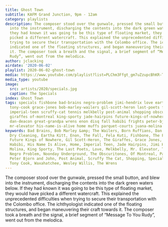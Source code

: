 ```yaml
---
title: Ghost Town
subtitle: KAFM Grand Junction, 9pm - 12am
category: playlists
description: The composer stood over the gunwale, pressed the small button, and blew
  into the instrument, discharging the contents into the dark green waters below.  If
  they had known it was going to be this type of floating market, they would have
  picked a different watercraft. This explained the unprecedented difficulties when
  trying to secure their transportation with the Colombo office. The ichthyologist
  indicated one of the floating structures, and began maneuvering their craft towards
  it. The composer took a breath and the signal, a brief segment of “Message To You
  Rudy”, went out from the melodica.
author: jclacking
airdate: '2020-06-02'
playlist: 2020-06-02-ghost-town
media: https://www.youtube.com/playlist?list=PLChm3Ffgt_gm7uZzupcBhKR-Tu3F_IFUZ
media_type: youtube
image:
  src: artists/2020/specials.jpg
  caption: The Specials
index: Ghost Town
tags: specials fishbone bad-brains negro-problem jimi-hendrix love eartha-kitt wesley-willis
  tony-cook grace-jones bob-marley-wailers gil-scott-heron last-poets fela-kuti born-ruffians
  imperial-teen scruffy-cat tennis melkbelly post-animal shopping obscuritones waxahatchee
  giraffes of-montreal king-sporty jade-hairpins future-kings-of-nowhere noonday-underground
  dan-deacon great-grandpa wrens enon disq fall habibi frights peter-bjorn-john dry-cleaning
  mr-elevator his-name-is-alive home muffs parquet-courts juana-molina
keywords: Bad Brains, Bob Marley &amp; The Wailers, Born Ruffians, Dan Deacon, Disq,
  Dry Cleaning, Eartha Kitt, Enon, The Fall, Fela Kuti, Fishbone, The Frights, The
  Future Kings of Nowhere, Gil Scott-Heron, The Giraffes, Grace Jones, Great Grandpa,
  Habibi, His Name Is Alive, Home, Imperial Teen, Jade Hairpins, Jimi Hendrix, Juana
  Molina, King Sporty, The Last Poets, Love, Melkbelly, Mr. Elevator, The Muffs, The
  Negro Problem, Noonday Underground, The Obscuritones, Of Montreal, Parquet Courts,
  Peter Bjorn and John, Post Animal, Scruffy The Cat, Shopping, Specials, Tennis,
  Tony Cook, Waxahatchee, Wesley Willis, The Wrens
---
```

The composer stood over the gunwale, pressed the small button, and blew into the instrument, discharging the contents into the dark green waters below.  If they had known it was going to be this type of floating market, they would have picked a different watercraft. This explained the unprecedented difficulties when trying to secure their transportation with the Colombo office. The ichthyologist indicated one of the floating structures, and began maneuvering their craft towards it. The composer took a breath and the signal, a brief segment of “Message To You Rudy”, went out from the melodica.
